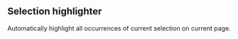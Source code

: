 ## Selection highlighter

Automatically highlight all occurrences of current selection on current page.
